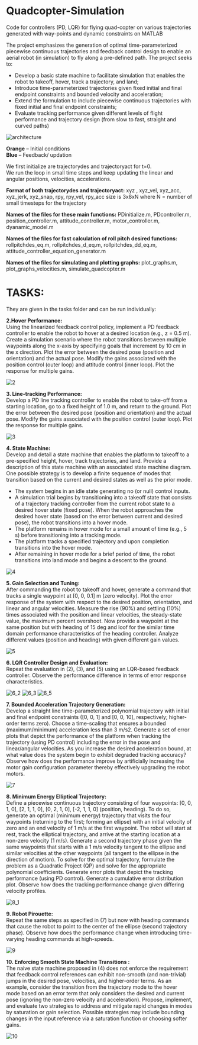 # Quadcopter-Simulation  

Code for controllers (PD, LQR) for flying quad-copter on various trajectories generated with way-points and dynamic constraints on MATLAB  

The project emphasizes the generation of optimal time-parameterized piecewise continuous trajectories
and feedback control design to enable an aerial robot (in simulation) to fly along a pre-defined path. The project
seeks to:

* Develop a basic state machine to facilitate simulation that enables the robot to takeoff, hover, track a
trajectory, and land;
* Introduce time-parameterized trajectories given fixed initial and final endpoint constraints and bounded
velocity and acceleration;
* Extend the formulation to include piecewise continuous trajectories with fixed initial and final endpoint
constraints;
* Evaluate tracking performance given different levels of flight performance and trajectory design (from slow
to fast, straight and curved paths)


![architecture](/media/2.png)

**Orange** – Initial conditions  
**Blue** – Feedback/ updation

We first initialize are trajectorydes and trajectoryact for t=0.  
We run the loop in small time steps and keep updating the linear and angular positions, velocities, accelerations.

**Format of both trajectorydes and trajectoryact:**
xyz , xyz_vel, xyz_acc, xyz_jerk, xyz_snap, rpy, rpy_vel, rpy_acc
size is 3x8xN
where N = number of small timesteps for the trajectory

**Names of the files for these main functions:**
PDinitialize.m, PDcontroller.m, position_controller.m, attitude_controller.m, motor_controller.m,
dyanamic_model.m

**Names of the files for fast calculation of roll pitch desired functions:**
rollpitchdes_eq.m, rollpitchdes_d_eq.m, rollpitchdes_dd_eq.m, attitude_controller_equation_generator.m

**Names of the files for simulating and plotting graphs:**
plot_graphs.m, plot_graphs_velocities.m, simulate_quadcopter.m


# TASKS:  
They are given in the tasks folder and can be run individually:


**2.Hover Performance:**    
Using the linearized feedback control policy, implement a PD
feedback controller to enable the robot to hover at a desired location (e.g., z = 0.5 m). Create a simulation
scenario where the robot transitions between multiple waypoints along the x-axis by specifying goals that
increment by 10 cm in the x direction. Plot the error between the desired pose (position and orientation) and the
actual pose. Modify the gains associated with the position control (outer loop) and attitude control (inner loop). Plot the response for multiple gains.

![2](/media/t2.gif)

**3. Line-tracking Performance:**      
Develop a PD line tracking controller to enable the robot to take-off from a
starting location, go to a fixed height of 1.0 m, and return to the ground. Plot the error between the desired pose (position and orientation) and the actual pose. Modify the gains associated with the position control (outer loop). Plot the
response for multiple gains.

![3](/media/t3.gif)


**4. State Machine:**     
Develop and detail a state machine that enables the platform to takeoff to a pre-specified
height, hover, track trajectories, and land. Provide a description of this state machine with an associated state
machine diagram. One possible strategy is to develop a finite sequence of modes that transition based on the
current and desired states as well as the prior mode.  
* The system begins in an idle state generating no (or null) control inputs.
* A simulation trial begins by transitioning into a takeoff state that consists of a trajectory tracking
controller from the current robot state to a desired hover state (fixed pose). When the robot approaches
the desired hover state (based on the error between current and desired pose), the robot transitions into
a hover mode.
* The platform remains in hover mode for a small amount of time (e.g., 5 s) before transitioning into a
tracking mode.
* The platform tracks a specified trajectory and upon completion transitions into the hover mode.
* After remaining in hover mode for a brief period of time, the robot transitions into land mode and
begins a descent to the ground.

![4](/media/t4.gif)

**5. Gain Selection and Tuning:**     
After commanding the robot to takeoff and hover, generate a command that
tracks a single waypoint at [0, 0, 0.1] m (zero velocity). Plot the error response of the system with respect to the
desired position, orientation, and linear and angular velocities. Measure the rise (90%) and settling (10%) times
associated with the position and linear velocities, the steady-state value, the maximum percent
overshoot. Now provide a waypoint at the same position but with heading of 15 deg and loof for the similar time
domain performance characteristics of the heading controller. Analyze different values (position and heading)
with given different gain values.

![5](/media/t5.gif)

**6. LQR Controller Design and Evaluation:**    
Repeat the evaluation in (2), (3), and (5) using an LQR-based
feedback controller. Observe the performance difference in terms of error response characteristics.

![6_2](/media/t6_2.gif)
![6_3](/media/t6_3.gif)
![6_5](/media/t6_5.gif)

**7. Bounded Acceleration Trajectory Generation:**     
Develop a straight line time-parameterized polynomial
trajectory with initial and final endpoint constraints ([0, 0, 1] and [0, 0, 10], respectively; higher-order terms
zero). Choose a time-scaling that ensures a bounded (maximum/minimum) acceleration less than 3 m/s2.
Generate a set of error plots that depict the performance of the platform when tracking the trajectory (using PD
control) including the error in the pose and linear/angular velocities. As you increase the desired acceleration bound, at what value does the system begin to exhibit degraded tracking accuracy? Observe how does the performance
improve by artificially increasing the motor gain configuration parameter thereby effectively upgrading the
robot motors.

![7](/media/t7.gif)

**8. Minimum Energy Elliptical Trajectory:**   
Define a piecewise continuous trajectory consisting of four
waypoints: [0, 0, 1, 0], [2, 1, 1, 0], [0, 2, 1, 0], [-2, 1, 1, 0] (position, heading). To do so, generate an optimal
(minimum energy) trajectory that visits the four waypoints (returning to the first; forming an ellipse) with an
initial velocity of zero and an end velocity of 1 m/s at the first waypoint. The robot will start at rest, track the
elliptical trajectory, and arrive at the starting location at a non-zero velocity (1 m/s). Generate a second
trajectory phase given the same waypoints that starts with a 1 m/s velocity tangent to the ellipse and similar
velocities at the other waypoints (all tangent to the ellipse in the direction of motion). To solve for the optimal
trajectory, formulate the problem as a Quadratic Project (QP) and solve for the appropriate polynomial
coefficients. Generate error plots that depict the tracking performance (using PD control). Generate a cumulative
error distribution plot. Observe how does the tracking performance change given differing velocity profiles.

![8_1](/media/t8_1.gif)

**9. Robot Pirouette:**   
Repeat the same steps as specified in (7) but now with heading commands that cause the
robot to point to the center of the ellipse (second trajectory phase). Observe how does the performance change when
introducing time-varying heading commands at high-speeds.

![9](/media/t9.gif)

**10. Enforcing Smooth State Machine Transitions :**    
The naive state machine proposed in (4) does not enforce the
requirement that feedback control references can exhibit non-smooth (and non-trivial) jumps in the desired pose,
velocities, and higher-order terms. As an example, consider the transition from the trajectory mode to the hover
mode based on an error term that only considers the desired and current pose (ignoring the non-zero velocity and
acceleration). Propose, implement, and evaluate two strategies to address and mitigate rapid changes in modes
by saturation or gain selection. Possible strategies may include bounding changes in the input reference via a
saturation function or choosing softer gains.

![10](/media/t10.gif)

